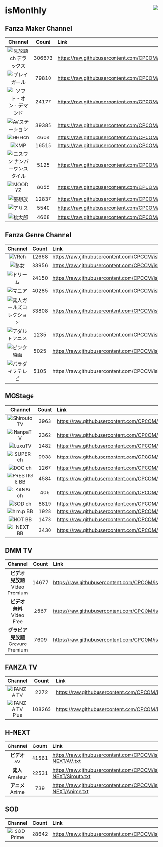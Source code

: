 # isMonthly <img align="right" src="https://img.shields.io/github/last-commit/CPCOM/isMonthly"/>  
  
## Fanza Maker Channel  
| Channel | Count | Link |  
| :-----: | :---: | :--- |  
|![見放題ch デラックス](https://p.dmm.co.jp/p/mt/top/logo/premium_list.png)| 306673 | https://raw.githubusercontent.com/CPCOM/isMonthly/main/Fanza/PREMIUM.txt |  
|![プレイガール](https://p.dmm.co.jp/p/mt/top/logo/playgirl_list.png)| 79810 | https://raw.githubusercontent.com/CPCOM/isMonthly/main/Fanza/PLAYGIRL.txt |  
|![ソフト・オン・デマンド](https://p.dmm.co.jp/p/mt/top/logo/sod_list.png)| 24177 | https://raw.githubusercontent.com/CPCOM/isMonthly/main/Fanza/SOD.txt |  
|![AVステーション](https://p.dmm.co.jp/p/mt/top/logo/avstation_list.png)| 39385 | https://raw.githubusercontent.com/CPCOM/isMonthly/main/Fanza/AVSTATION.txt |  
|![HHHch](https://p.dmm.co.jp/p/mt/top/logo/hhh_list.png)| 4604 | https://raw.githubusercontent.com/CPCOM/isMonthly/main/Fanza/HHH.txt |  
|![KMP](https://p.dmm.co.jp/p/mt/top/logo/kmp_list.png)| 16515 | https://raw.githubusercontent.com/CPCOM/isMonthly/main/Fanza/KMP.txt |  
|![エスワン ナンバーワンスタイル](https://p.dmm.co.jp/p/mt/top/logo/s1_list.png)| 5125 | https://raw.githubusercontent.com/CPCOM/isMonthly/main/Fanza/S1.txt |  
|![MOODYZ](https://p.dmm.co.jp/p/mt/top/logo/moodyz_list.png)| 8055 | https://raw.githubusercontent.com/CPCOM/isMonthly/main/Fanza/MOODYZ.txt |  
|![妄想族](https://p.dmm.co.jp/p/mt/top/logo/mousouzoku_list.png)| 12837 | https://raw.githubusercontent.com/CPCOM/isMonthly/main/Fanza/MOUSOUZOKU.txt |  
|![アリス](https://p.dmm.co.jp/p/mt/top/logo/alice_list.png)| 5540 | https://raw.githubusercontent.com/CPCOM/isMonthly/main/Fanza/ALICE.txt |  
|![桃太郎](https://p.dmm.co.jp/p/mt/top/logo/momotaroubb_list.png)| 4668 | https://raw.githubusercontent.com/CPCOM/isMonthly/main/Fanza/MOMOTAROUBB.txt |  
  
## Fanza Genre Channel  
| Channel | Count | Link |  
| :-----: | :---: | :--- |  
|![VRch](https://p.dmm.co.jp/p/mt/top/logo/vr_list.png)| 12668 | https://raw.githubusercontent.com/CPCOM/isMonthly/main/Fanza/VR.txt |  
|![熟女](https://p.dmm.co.jp/p/mt/top/logo/jukujo_list.png)| 33956 | https://raw.githubusercontent.com/CPCOM/isMonthly/main/Fanza/JUKUJO.txt |  
|![ドリーム](https://p.dmm.co.jp/p/mt/top/logo/dream_list.png)| 24150 | https://raw.githubusercontent.com/CPCOM/isMonthly/main/Fanza/DREAM.txt |  
|![マニア](https://p.dmm.co.jp/p/mt/top/logo/mania_list.png)| 40285 | https://raw.githubusercontent.com/CPCOM/isMonthly/main/Fanza/MANIA.txt |  
|![素人ガールズコレクション](https://p.dmm.co.jp/p/mt/top/logo/shirouto_list.png)| 33808 | https://raw.githubusercontent.com/CPCOM/isMonthly/main/Fanza/SHIROUTO.txt |  
|![アダルトアニメ](https://p.dmm.co.jp/p/mt/top/logo/animech_list.png)| 1235 | https://raw.githubusercontent.com/CPCOM/isMonthly/main/Fanza/ANIMECH.txt |  
|![ピンク映画](https://p.dmm.co.jp/p/mt/top/logo/nikkatsu_list.png)| 5025 | https://raw.githubusercontent.com/CPCOM/isMonthly/main/Fanza/NIKKATSU.txt |  
|![パラダイステレビ](https://p.dmm.co.jp/p/mt/top/logo/paradisetv_list.png)| 5105 | https://raw.githubusercontent.com/CPCOM/isMonthly/main/Fanza/PARADISETV.txt |  
  
## MGStage  
| Channel | Count | Link |  
| :-----: | :---: | :--- |  
|![ShiroutoTV](https://static.mgstage.com/mgs/img/pc/s_banner-shirouto2.jpg)| 3963 | https://raw.githubusercontent.com/CPCOM/isMonthly/main/MGS/ShiroutoTV.txt |  
|![NanpaTV](https://static.mgstage.com/mgs/img/pc/s_banner-nanpa.jpg)| 2362 | https://raw.githubusercontent.com/CPCOM/isMonthly/main/MGS/NanpaTV.txt |  
|![LuxuTV](https://static.mgstage.com/mgs/img/pc/s_banner-luxu.jpg)| 1482 | https://raw.githubusercontent.com/CPCOM/isMonthly/main/MGS/LuxuTV.txt |  
|![SUPER ch](https://static.mgstage.com/mgs/img/pc/s_banner-superch.jpg)| 9938 | https://raw.githubusercontent.com/CPCOM/isMonthly/main/MGS/SuperCH.txt |  
|![DOC ch](https://static.mgstage.com/mgs/img/pc/s_banner-DOC.jpg)| 1267 | https://raw.githubusercontent.com/CPCOM/isMonthly/main/MGS/DocCH.txt |  
|![PRESTIGE BB](https://static.mgstage.com/mgs/img/pc/s_banner-pre2.jpg)| 4584 | https://raw.githubusercontent.com/CPCOM/isMonthly/main/MGS/PrestigeBB.txt |  
|![KANBi ch](https://static.mgstage.com/mgs/img/pc/s_banner-kanbich.jpg)| 406 | https://raw.githubusercontent.com/CPCOM/isMonthly/main/MGS/KanbiCH.txt |  
|![SOD ch](https://static.mgstage.com/mgs/img/pc/s_banner-sod.jpg)| 8819 | https://raw.githubusercontent.com/CPCOM/isMonthly/main/MGS/SodCH.txt |  
|![h.m.p BB](https://static.mgstage.com/mgs/img/pc/s_banner-hmp.jpg)| 1928 | https://raw.githubusercontent.com/CPCOM/isMonthly/main/MGS/hmpBB.txt |  
|![HOT BB](https://static.mgstage.com/mgs/img/pc/s_banner-hot.jpg)| 1473 | https://raw.githubusercontent.com/CPCOM/isMonthly/main/MGS/hotBB.txt |  
|![NEXT BB](https://static.mgstage.com/mgs/img/pc/s_banner-next.jpg)| 3430 | https://raw.githubusercontent.com/CPCOM/isMonthly/main/MGS/NextBB.txt |  
  
## DMM TV  
| Channel | Count | Link |  
| :-----: | :---: | :--- |  
|**ビデオ 見放題**<br />Video Premium | 14677 | https://raw.githubusercontent.com/CPCOM/isMonthly/main/DMMTV/DMMTV_Video_Premium.txt |  
|**ビデオ 無料**<br />Video Free | 2567 | https://raw.githubusercontent.com/CPCOM/isMonthly/main/DMMTV/DMMTV_Video_Free.txt |  
|**グラビア 見放題**<br />Gravure Premium | 7609 | https://raw.githubusercontent.com/CPCOM/isMonthly/main/DMMTV/DMMTV_Gravure_Premium.txt |  
  
## FANZA TV  
| Channel | Count | Link |  
| :-----: | :---: | :--- |  
|![FANZA TV](https://panda.dmm.com/premium_lp/welcome/fanzatv/logo_fanzatv.png)| 2272 | https://raw.githubusercontent.com/CPCOM/isMonthly/main/FANZATV/FANZA_TV.txt |  
|![FANZA TV Plus](https://panda.dmm.com/premium_lp/welcome_fanzatvplus/logo_fanzatvplus_1.png)| 108265 | https://raw.githubusercontent.com/CPCOM/isMonthly/main/FANZATV/FANZA_TV_Plus.txt |  
  
## H-NEXT  
| Channel | Count | Link |  
| :-----: | :---: | :--- |  
|**ビデオ**<br />AV | 41561 | https://raw.githubusercontent.com/CPCOM/isMonthly/main/H-NEXT/AV.txt |  
|**素人**<br />Amateur | 22531 | https://raw.githubusercontent.com/CPCOM/isMonthly/main/H-NEXT/Sirouto.txt |  
|**アニメ**<br />Anime | 739 | https://raw.githubusercontent.com/CPCOM/isMonthly/main/H-NEXT/Anime.txt |  
  
## SOD  
| Channel | Count | Link |  
| :-----: | :---: | :--- |  
|![SOD Prime](https://dirjfxpj7j4c9.cloudfront.net/prime/image/logo_sp.png) | 28642 | https://raw.githubusercontent.com/CPCOM/isMonthly/main/SOD/Prime.txt |  